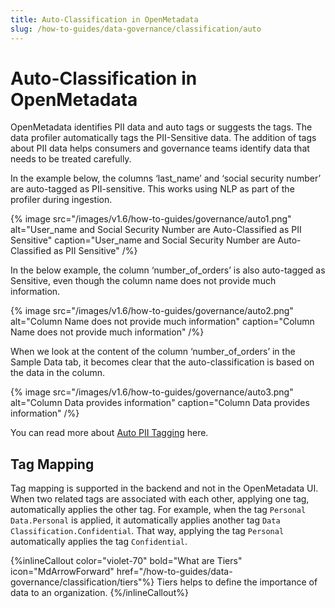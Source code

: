 ```yaml
---
title: Auto-Classification in OpenMetadata
slug: /how-to-guides/data-governance/classification/auto
---
```


# Auto-Classification in OpenMetadata

OpenMetadata identifies PII data and auto tags or suggests the tags. The data profiler automatically tags the PII-Sensitive data. The addition of tags about PII data helps consumers and governance teams identify data that needs to be treated carefully.

In the example below, the columns ‘last_name’ and ‘social security number’ are auto-tagged as PII-sensitive. This works using NLP as part of the profiler during ingestion.

{% image
src="/images/v1.6/how-to-guides/governance/auto1.png"
alt="User_name and Social Security Number are Auto-Classified as PII Sensitive"
caption="User_name and Social Security Number are Auto-Classified as PII Sensitive"
/%}

In the below example, the column ‘number_of_orders’ is also auto-tagged as Sensitive, even though the column name does not provide much information. 

{% image
src="/images/v1.6/how-to-guides/governance/auto2.png"
alt="Column Name does not provide much information"
caption="Column Name does not provide much information"
/%}

When we look at the content of the column ‘number_of_orders’ in the Sample Data tab, it becomes clear that the auto-classification is based on the data in the column.

{% image
src="/images/v1.6/how-to-guides/governance/auto3.png"
alt="Column Data provides information"
caption="Column Data provides information"
/%}

You can read more about [Auto PII Tagging](/how-to-guides/data-quality-observability/profiler/auto-pii-tagging) here.

## Tag Mapping

Tag mapping is supported in the backend and not in the OpenMetadata UI. When two related tags are associated with each other, applying one tag, automatically applies the other tag. For example, when the tag `Personal Data.Personal` is applied, it automatically applies another tag `Data Classification.Confidential`. That way, applying the tag `Personal` automatically applies the tag `Confidential`.

{%inlineCallout
  color="violet-70"
  bold="What are Tiers"
  icon="MdArrowForward"
  href="/how-to-guides/data-governance/classification/tiers"%}
  Tiers helps to define the importance of data to an organization.
{%/inlineCallout%}
